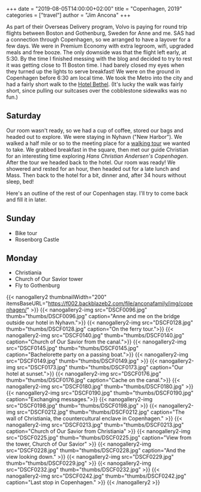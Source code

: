 +++
date = "2019-08-05T14:00:00+02:00"
title = "Copenhagen, 2019"
categories = ["travel"]
author = "Jim Ancona"
+++

As part of their Overseas Delivery program, Volvo is paying for round trip flights between Boston and Gothenburg, Sweden for Anne and me. SAS had a connection through Copenhagen, so we arranged to have a layover for a few days. We were in Premium Economy with extra legroom, wifi, upgraded meals and free booze. The only downside was that the flight left early, at 5:30. By the time I finished messing with the blog and decided to try to rest it was getting close to 11 Boston time. I had barely closed my eyes when they turned up the lights to serve breakfast! We were on the ground in Copenhagen before 6:30 am local time. We took the Metro into the city and had a fairly short walk to the <a href="http://hotel-bethel.dk/index.php/en/">Hotel Bethel</a>. (It's lucky the walk was fairly short, since pulling our suitcases over the cobblestone sidewalks was no fun.)

## Saturday

Our room wasn't ready, so we had a cup of coffee, stored our bags and headed out to explore. We were staying in Nyhavn ("New Harbor"). We walked a half mile or so to the meeting place for a <a href="http://historytours.dk/cms/index.php/en">walking tour</a> we wanted to take. We grabbed breakfast in the square, then met our guide Christian for an interesting time exploring <em> Hans Christian Andersen's Copenhagen</em>. After the tour we headed back to the hotel. Our room was ready! We showered and rested for an hour, then headed out for a late lunch and Mass. Then back to the hotel for a bit, dinner and, after 34 hours without sleep, bed! 

Here's an outline of the rest of our Copenhagen stay. I'll try to come back and fill it in later.

## Sunday

* Bike tour
* Rosenborg Castle

## Monday

* Christiania
* Church of Our Savior tower
* Fly to Gothenburg

{{< nanogallery2 thumbnailWidth="200" itemsBaseURL="https://f002.backblazeb2.com/file/anconafamily/img/copenhagen/" >}}
  {{< nanogallery2-img src="DSCF0096.jpg" thumb="thumbs/DSCF0096.jpg" caption="Anne and me on the bridge outside our hotel in Nyhavn.">}}
  {{< nanogallery2-img src="DSCF0128.jpg" thumb="thumbs/DSCF0128.jpg" caption="On the ferry tour.">}}
  {{< nanogallery2-img src="DSCF0140.jpg" thumb="thumbs/DSCF0140.jpg" caption="Church of Our Savior from the canal.">}}
  {{< nanogallery2-img src="DSCF0145.jpg" thumb="thumbs/DSCF0145.jpg" caption="Bachelorette party on a passing boat.">}}
  {{< nanogallery2-img src="DSCF0149.jpg" thumb="thumbs/DSCF0149.jpg" >}}
  {{< nanogallery2-img src="DSCF0173.jpg" thumb="thumbs/DSCF0173.jpg" caption="Our hotel at sunset.">}}
  {{< nanogallery2-img src="DSCF0176.jpg" thumb="thumbs/DSCF0176.jpg" caption="Cache on the canal.">}}
  {{< nanogallery2-img src="DSCF0180.jpg" thumb="thumbs/DSCF0180.jpg" >}} 
  {{< nanogallery2-img src="DSCF0190.jpg" thumb="thumbs/DSCF0190.jpg" caption="Exchanging messages.">}}
  {{< nanogallery2-img src="DSCF0198.jpg" thumb="thumbs/DSCF0198.jpg" >}}
  {{< nanogallery2-img src="DSCF0212.jpg" thumb="thumbs/DSCF0212.jpg" caption="The wall of Christiania, the countercultural enclave in Copenhagen." >}}
  {{< nanogallery2-img src="DSCF0213.jpg" thumb="thumbs/DSCF0213.jpg" caption="Church of Our Savior from Christiania" >}}
  {{< nanogallery2-img src="DSCF0225.jpg" thumb="thumbs/DSCF0225.jpg" caption="View from the tower, Church of Our Savior" >}}
  {{< nanogallery2-img src="DSCF0228.jpg" thumb="thumbs/DSCF0228.jpg" caption="And the view looking down." >}}
  {{< nanogallery2-img src="DSCF0229.jpg" thumb="thumbs/DSCF0229.jpg" >}}
  {{< nanogallery2-img src="DSCF0232.jpg" thumb="thumbs/DSCF0232.jpg" >}}
  {{< nanogallery2-img src="DSCF0242.jpg" thumb="thumbs/DSCF0242.jpg" caption="Last stop in Copenhagen." >}}
{{< /nanogallery2 >}}
